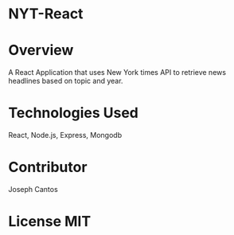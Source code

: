 # NYT-React

# Overview 

A React Application that uses New York times API to retrieve news headlines based on topic and year.

# Technologies Used
React, Node.js, Express, Mongodb

# Contributor
Joseph Cantos

# License MIT


